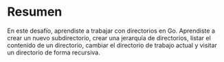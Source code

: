 # Resumen

En este desafío, aprendiste a trabajar con directorios en Go. Aprendiste a crear un nuevo subdirectorio, crear una jerarquía de directorios, listar el contenido de un directorio, cambiar el directorio de trabajo actual y visitar un directorio de forma recursiva.
